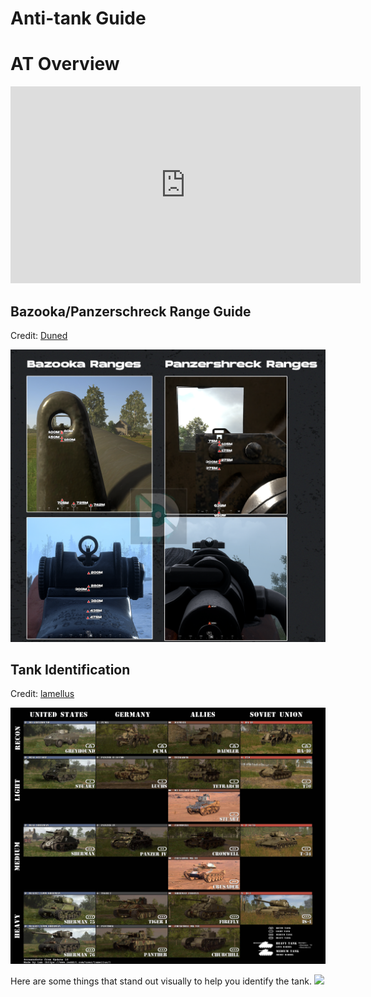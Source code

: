 # Anti-tank Guide

# AT Overview
<iframe width="560" height="315"
    src="https://www.youtube.com/embed/lrK4N7lBy1Q"
    title="YouTube video player"
    frameborder="0"
    allow="accelerometer; autoplay; clipboard-write; encrypted-media; gyroscope; picture-in-picture"
    allowfullscreen>
</iframe>

## Bazooka/Panzerschreck Range Guide
Credit: [Duned](https://www.youtube.com/@Duned)

![](atguide/atguide_image1.png)<br>

## Tank Identification
Credit: [lamellus](https://reddit.com/r/HellLetLoose/comments/1i3n6e5/tank_identification_cheat_sheet_update_16)

![](atguide/atguide_image2.jpg)<br>

Here are some things that stand out visually to help you identify the tank.
![](atguide/atguide_image3.jpg)<br>